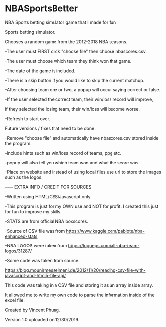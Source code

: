 # NBASportsBetter
NBA Sports betting simulator game that I made for fun  

Sports betting simulator. 

Chooses a random game from the 2012-2018 NBA seasons.

-The user must FIRST click "choose file" then choose nbascores.csv.

-The user must choose which team they think won that game.

-The date of the game is included.

-There is a skip button if you would like to skip the current matchup.

-After choosing team one or two, a popup will occur saying correct or false. 

-If the user selected the correct team, their win/loss record will improve, 

if they selected the losing team, their win/loss will become worse.

-Refresh to start over.


Future versions / fixes that need to be done:

-Remove "choose file" and automatically have nbascores.csv stored inside the program.

-include hints such as win/loss record of teams, ppg etc.

-popup will also tell you which team won and what the score was.

-Place on website and instead of using local files use url to store the images such as the logos.


---- EXTRA INFO / CREDIT FOR SOURCES

-Written using HTML/CSS/Javascript only

-This program is just for my OWN use and NOT for profit. I created this just for fun to improve my skills.

-STATS are from official NBA boxscores.

-Source of CSV file was from https://www.kaggle.com/pablote/nba-enhanced-stats

-NBA LOGOS were taken from https://logoeps.com/all-nba-team-logos/31287/

-Some code was taken from source:

 https://blog.mounirmesselmeni.de/2012/11/20/reading-csv-file-with-javascript-and-html5-file-api/
 
This code was taking in a CSV file and storing it as an array inside array.

It allowed me to write my own code to parse the information inside of the excel file.

Created by Vincent Phung.

Version 1.0 uploaded on 12/30/2019.
